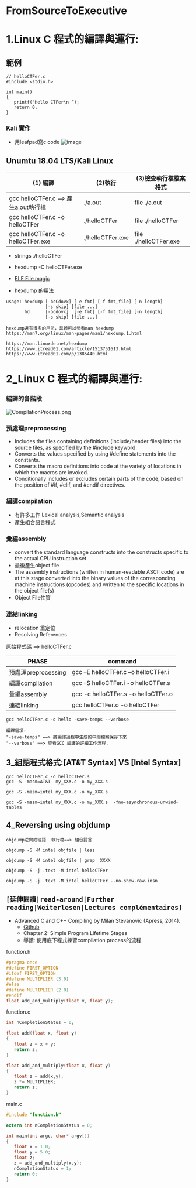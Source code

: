 # FromSourceToExecutive

# 1.Linux C 程式的編譯與運行:
## 範例
```
// helloCTFer.c
#include <stdio.h>

int main()
{
   printf("Hello CTFer\n ”);
   return 0;
}
```
### Kali 實作
- 用leafpad寫c code
![image](https://user-images.githubusercontent.com/22366572/134798466-e78bc372-c6b2-46df-889f-8aabd7d37257.png)

## Unumtu 18.04 LTS/Kali Linux

| (1) 編譯 | (2)執行 |(3)檢查執行檔檔案格式|
|-----------------------|-------------|-------------|
| gcc helloCTFer.c   ==>  產生a.out執行檔 |  ./a.out | file ./a.out|
|gcc helloCTFer.c -o helloCTFer |./helloCTFer   | file ./helloCTFer   |
|gcc helloCTFer.c -o helloCTFer.exe | ./helloCTFer.exe | file ./helloCTFer.exe|

- strings ./helloCTFer
- hexdump -C helloCTFer.exe


- [ELF File magic](https://unix.stackexchange.com/questions/153352/what-is-elf-magic)
- hexdump 的用法
```
usage: hexdump [-bcCdovx] [-e fmt] [-f fmt_file] [-n length]
               [-s skip] [file ...]
       hd      [-bcdovx]  [-e fmt] [-f fmt_file] [-n length]
               [-s skip] [file ...]

hexdump還有很多的用法，具體可以參看man hexdump
https://man7.org/linux/man-pages/man1/hexdump.1.html

https://man.linuxde.net/hexdump
https://www.itread01.com/article/1513751613.html
https://www.itread01.com/p/1385440.html
```
# 2_Linux C 程式的編譯與運行:

### 編譯的各階段

![CompilationProcess.png](CompilationProcess.png)

### 預處理preprocessing
- Includes the files containing definitions (include/header files) into the source files, as specified by the #include keyword.
- Converts the values specified by using #define statements into the constants.
- Converts the macro definitions into code at the variety of locations in which the macros are invoked.
- Conditionally includes or excludes certain parts of the code, based on the position of #if, #elif, and #endif directives.

### 編譯compilation
- 有許多工作  Lexical analysis,Semantic analysis  
- 產生組合語言程式

### 彙編assembly 
- convert the standard language constructs into the constructs specific to the actual CPU instruction set
- 最後產生object file
- The assembly instructions (written in human-readable ASCII code) are at this stage converted into the binary values of the corresponding machine instructions (opcodes) and written to the specific locations in the object file(s)
- Object File性質

### 連結linking
- relocation 重定位
- Resolving References

原始程式碼 ==> helloCTFer.c

| PHASE |command|
|-----------------------|-------------|
|預處理preprocessing|gcc –E helloCTFer.c –o helloCTFer.i |
|編譯compilation |gcc –S helloCTFer.i  -o helloCTFer.s |
|彙編assembly  |gcc -c helloCTFer.s -o helloCTFer.o |
|連結linking | gcc  helloCTFer.o -o helloCTFer  |

```
gcc helloCTFer.c -o hello -save-temps --verbose

編譯選項:
"-save-temps" ==> 將編譯過程中生成的中間檔案保存下來
"--verbose" ==> 查看GCC 編譯的詳細工作流程，
```


## 3_組語程式格式:[AT&T Syntax]  VS  [Intel Syntax]
```
gcc helloCTFer.c -o helloCTFer.s
gcc -S -masm=AT&T  my_XXX.c -o my_XXX.s

gcc -S -masm=intel my_XXX.c -o my_XXX.s 

gcc -S -masm=intel my_XXX.c -o my_XXX.s  -fno-asynchronous-unwind-tables
```

## 4_Reversing using objdump

```
objdump逆向成組語  執行檔==> 組合語言

objdump -S -M intel objfile | less

objdump -S -M intel objfile | grep  XXXX

objdump -S -j .text -M intel helloCTFer

objdump -S -j .text -M intel helloCTFer --no-show-raw-insn  
```

## `[延伸閱讀|read-around|Further reading|Weiterlesen|Lectures complémentaires]`

- Advanced C and C++ Compiling by Milan Stevanovic (Apress, 2014).
  - [Github](https://github.com/Apress/adv-c-cpp-compiling)
  - Chapter 2: Simple Program Lifetime Stages 
  - 導讀: 使用底下程式練習compilation process的流程 

function.h
```c
#pragma once
#define FIRST_OPTION
#ifdef FIRST_OPTION
#define MULTIPLIER (3.0)
#else
#define MULTIPLIER (2.0)
#endif
float add_and_multiply(float x, float y);
```

function.c
```c
int nCompletionStatus = 0;

float add(float x, float y)
{
   float z = x + y;
   return z;
}

float add_and_multiply(float x, float y)
{
   float z = add(x,y);
   z *= MULTIPLIER;
   return z;
}
```

main.c
```c
#include "function.h"

extern int nCompletionStatus = 0;

int main(int argc, char* argv[])
{
   float x = 1.0;
   float y = 5.0;
   float z;
   z = add_and_multiply(x,y);
   nCompletionStatus = 1;
   return 0;
}
```


